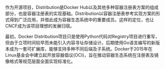 作为开源项目，Distribution是Docker Hub以及其他多种容器注册表方案的组成部分，也是容器注册表的实现基础。Distribution以容器注册表参考实现方案的形式得到广泛应用，并借此成为容器生态系统中的重要成员。这样的定位，也让CNCF成为该项目理想的发展归宿。

最初，Docker Distribution项目只是使用Python代码对Registry项目进行重写，但由于立项时间较早而未能引入内容寻址存储设计。后期使用Go语言编写的新版本成为一套可扩展库，能够支持多种不同后端及子系统。Docker于2015年在Linux基金会中建立起开放容器倡议(OCI)，旨在推动容器生态系统在注册表及镜像格式等规范层面全面实现标准化。
